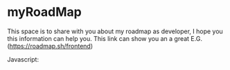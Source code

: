 # myRoadMap
This space is to share with you about my roadmap as developer, I hope you this information can help you. This link can show you an a great E.G. (https://roadmap.sh/frontend)

Javascript:

